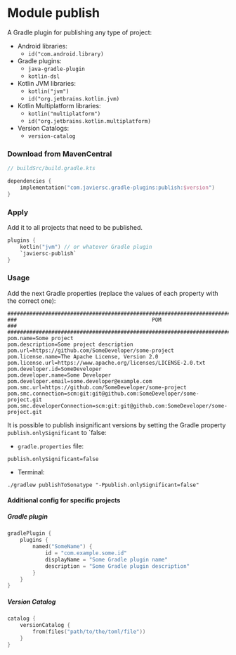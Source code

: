 # Module publish

A Gradle plugin for publishing any type of project:

- Android libraries:
    - `id("com.android.library)`
- Gradle plugins:
    - `java-gradle-plugin`
    - `kotlin-dsl`
- Kotlin JVM libraries:
    - `kotlin("jvm")`
    - `id("org.jetbrains.kotlin.jvm)`
- Kotlin Multiplatform libraries:
    - `kotlin("multiplatform")`
    - `id("org.jetbrains.kotlin.multiplatform)`
- Version Catalogs:
    - `version-catalog`

### Download from MavenCentral

```kotlin
// buildSrc/build.gradle.kts

dependencies {
    implementation("com.javiersc.gradle-plugins:publish:$version")
}
```

### Apply

Add it to all projects that need to be published.

```kotlin
plugins {
    kotlin("jvm") // or whatever Gradle plugin
    `javiersc-publish`
}
```

### Usage

Add the next Gradle properties (replace the values of each property with the correct one):

```properties
####################################################################################################
###                                           POM                                                ###
####################################################################################################
pom.name=Some project
pom.description=Some project description
pom.url=https://github.com/SomeDeveloper/some-project
pom.license.name=The Apache License, Version 2.0
pom.license.url=https://www.apache.org/licenses/LICENSE-2.0.txt
pom.developer.id=SomeDeveloper
pom.developer.name=Some Developer
pom.developer.email=some.developer@example.com
pom.smc.url=https://github.com/SomeDeveloper/some-project
pom.smc.connection=scm:git:git@github.com:SomeDeveloper/some-project.git
pom.smc.developerConnection=scm:git:git@github.com:SomeDeveloper/some-project.git
```

It is possible to publish insignificant versions by setting the Gradle
property `publish.onlySignificant` to `false:

- `gradle.properties` file:

```properties
publish.onlySignificant=false
```

- Terminal:

```shell
./gradlew publishToSonatype "-Ppublish.onlySignificant=false"
```

#### Additional config for specific projects

##### Gradle plugin

```kotlin
gradlePlugin {
    plugins {
        named("SomeName") {
            id = "com.example.some.id"
            displayName = "Some Gradle plugin name"
            description = "Some Gradle plugin description"
        }
    }
}
```

##### Version Catalog

```kotlin
catalog {
    versionCatalog {
        from(files("path/to/the/toml/file"))
    }
}
```
